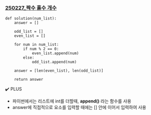 ### [250227_짝수 홀수 개수](https://school.programmers.co.kr/learn/courses/30/lessons/120824)

```
def solution(num_list):
    answer = []
    
    odd_list = []
    even_list = []
    
    for num in num_list:
        if num % 2 == 0:
            even_list.append(num)
        else:
            odd_list.append(num)
    
    answer = [len(even_list), len(odd_list)]
    
    return answer
```

✔️ PLUS

- 파이썬에서는 리스트에 int를 더할때, **append()** 라는 함수를 사용
- answer에 직접적으로 요소를 입력할 때에는 [] 안에 이어서 입력하여 사용
